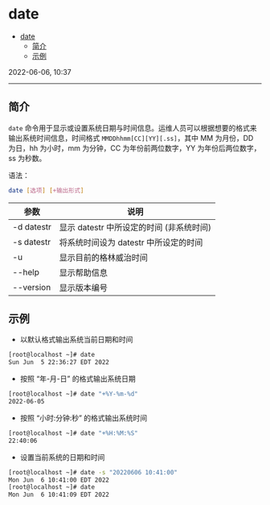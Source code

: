 # date

- [date](#date)
  - [简介](#简介)
  - [示例](#示例)

2022-06-06, 10:37
****

## 简介

`date` 命令用于显示或设置系统日期与时间信息。运维人员可以根据想要的格式来输出系统时间信息，时间格式 `MMDDhhmm[CC][YY][.ss]`，其中 MM 为月份，DD 为日，hh 为小时，mm 为分钟，CC 为年份前两位数字，YY 为年份后两位数字，ss 为秒数。

语法：

```sh
date [选项] [+输出形式]
```

|参数|说明|
|---|---|
|-d datestr|显示 datestr 中所设定的时间 (非系统时间)|
|-s datestr|将系统时间设为 datestr 中所设定的时间|
|-u|显示目前的格林威治时间|
|--help|显示帮助信息|
|--version|显示版本编号|

## 示例

- 以默认格式输出系统当前日期和时间

```sh
[root@localhost ~]# date
Sun Jun  5 22:36:27 EDT 2022
```

- 按照 “年-月-日” 的格式输出系统日期

```sh
[root@localhost ~]# date "+%Y-%m-%d"
2022-06-05
```

- 按照 “小时:分钟:秒” 的格式输出系统时间

```sh
[root@localhost ~]# date "+%H:%M:%S"
22:40:06
```

- 设置当前系统的日期和时间

```sh
[root@localhost ~]# date -s "20220606 10:41:00"
Mon Jun  6 10:41:00 EDT 2022
[root@localhost ~]# date
Mon Jun  6 10:41:09 EDT 2022
```
